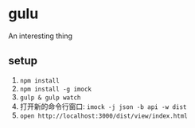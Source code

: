 gulu
===========
An interesting thing

## setup

1. `npm install`
2. `npm install -g imock`
3. `gulp & gulp watch`
4. 打开新的命令行窗口: `imock -j json -b api -w dist`
5. `open http://localhost:3000/dist/view/index.html`
